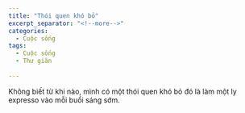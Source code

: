 ```yaml
---
title: "Thói quen khó bỏ"
excerpt_separator: "<!--more-->"
categories:
  - Cuộc sống
tags:
  - Cuộc sống
  - Thư giãn
  
---
```


Không biết từ khi nào, mình có một thói quen khó bỏ đó là làm một ly expresso vào mỗi buổi sáng sớm.